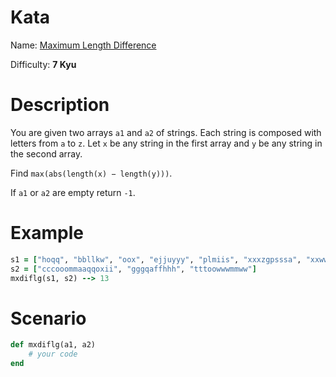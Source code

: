 # Kata
Name: [Maximum Length Difference](https://www.codewars.com/kata/maximum-length-difference)

Difficulty: **7 Kyu**

# Description
You are given two arrays `a1` and `a2` of strings. Each string is composed with letters from `a` to `z`. Let `x` be any string in the first array and `y` be any string in the second array.

Find `max(abs(length(x) − length(y)))`.

If `a1` or `a2` are empty return `-1`.

# Example
```ruby
s1 = ["hoqq", "bbllkw", "oox", "ejjuyyy", "plmiis", "xxxzgpsssa", "xxwwkktt", "znnnnfqknaz", "qqquuhii", "dvvvwz"]
s2 = ["cccooommaaqqoxii", "gggqaffhhh", "tttoowwwmmww"]
mxdiflg(s1, s2) --> 13
```

# Scenario
```ruby
def mxdiflg(a1, a2)
	# your code
end
```